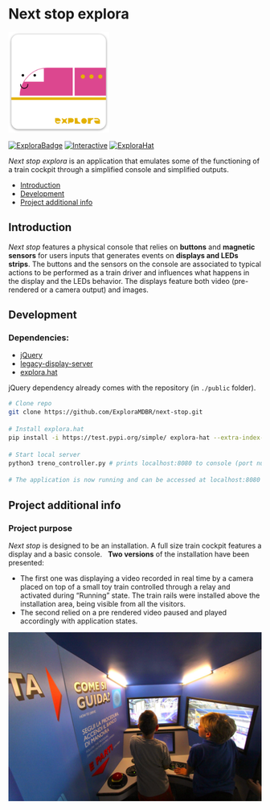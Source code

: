 # Next stop explora
<img width="200" alt="project logo" src="images/logo.png">

[![ExploraBadge](https://img.shields.io/badge/-Explora-eb5c2f)](https://mdbr.it/en/) [![Interactive](https://img.shields.io/badge/-Interactive_installation-55ca7c)](https://en.wikipedia.org/wiki/Interactive_art)
[![ExploraHat](https://img.shields.io/badge/-Explora_hat-d80000)](https://github.com/ExploraMDBR/explora-hat)

*Next stop explora* is an application that emulates some of the functioning of a train cockpit through a simplified console and simplified outputs.

- [Introduction](#introduction)
- [Development](#development)
- [Project additional info](#infos)


## <a name="introduction"></a>Introduction
*Next stop* features a physical console that relies on **buttons** and **magnetic sensors** for users inputs that generates events on **displays and LEDs strips**. The buttons and the sensors on the console are associated to typical actions to be performed as a train driver and influences what happens in the display and the LEDs behavior.
The displays feature both video (pre-rendered or a camera output) and images.


## <a name="development"></a>Development

### Dependencies:
- [jQuery](https://github.com/jquery/jquery)
- [legacy-display-server](https://github.com/ExploraMDBR/legacy-display-server)
- [explora.hat](https://github.com/ExploraMDBR/explora-hat)
  

jQuery dependency already comes with the repository (in `./public` folder).

```bash
# Clone repo
git clone https://github.com/ExploraMDBR/next-stop.git

# Install explora.hat
pip install -i https://test.pypi.org/simple/ explora-hat --extra-index-url https://pypi.org/simple

# Start local server
python3 treno_controller.py # prints localhost:8080 to console (port number is randomly generated each launch)

# The application is now running and can be accessed at localhost:8080
```


## <a name="infos"></a>Project additional info

### Project purpose
*Next stop* is designed to be an installation. A full size train cockpit features a display and a basic console.
 
**Two versions** of the installation have been presented: 
- The first one was displaying a video recorded in real time by a camera placed on top of a small toy train controlled through a relay and activated during “Running” state. The train rails were installed above the installation
area, being visible from all the visitors.
- The second relied on a pre rendered video paused and played accordingly with application states.

![Project image](images/example.png)





